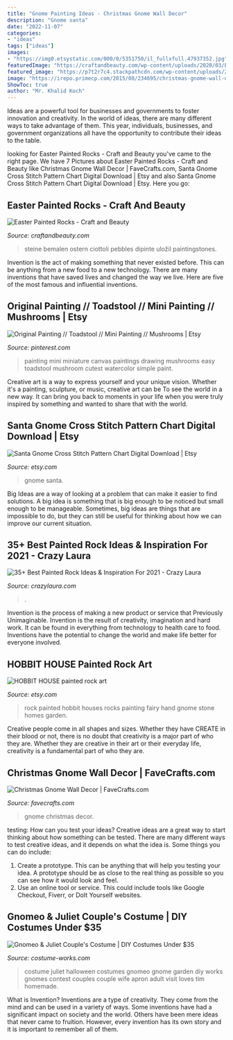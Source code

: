 ```yaml
---
title: "Gnome Painting Ideas - Christmas Gnome Wall Decor"
description: "Gnome santa"
date: "2022-11-07"
categories:
- "ideas"
tags: ["ideas"]
images:
- "https://img0.etsystatic.com/000/0/5351750/il_fullxfull.47937352.jpg"
featuredImage: "https://craftandbeauty.com/wp-content/uploads/2020/03/Easter-Painted-Rocks-17.jpg"
featured_image: "https://p7t2r7c4.stackpathcdn.com/wp-content/uploads/2020/06/cute-gnome-painted-rock.jpg"
image: "https://irepo.primecp.com/2015/08/234695/christmas-gnome-wall-decor_ExtraLarge1000_ID-1168255.jpg?v=1168255"
ShowToc: true
author: "Mr. Khalid Koch"
---
```



Ideas are a powerful tool for businesses and governments to foster innovation and creativity. In the world of ideas, there are many different ways to take advantage of them. This year, individuals, businesses, and government organizations all have the opportunity to contribute their ideas to the table.

	

		
looking for Easter Painted Rocks - Craft and Beauty you've came to the right page. We have 7 Pictures about Easter Painted Rocks - Craft and Beauty like Christmas Gnome Wall Decor | FaveCrafts.com, Santa Gnome Cross Stitch Pattern Chart Digital Download | Etsy and also Santa Gnome Cross Stitch Pattern Chart Digital Download | Etsy. Here you go:
		
    
## Easter Painted Rocks - Craft And Beauty

<img loading=lazy src="https://craftandbeauty.com/wp-content/uploads/2020/03/Easter-Painted-Rocks-17.jpg" onerror="this.onerror=null;this.src='https://tse3.mm.bing.net/th?id=OIP.2OQtC25H4mW3vaBoBDgW0QHaHa&amp;pid=15.1';" alt="Easter Painted Rocks - Craft and Beauty">

_Source: craftandbeauty.com_

>steine bemalen ostern ciottoli pebbles dipinte uložil paintingstones. 

	

Invention is the act of making something that never existed before. This can be anything from a new food to a new technology. There are many inventions that have saved lives and changed the way we live. Here are five of the most famous and influential inventions.

    
## Original Painting // Toadstool // Mini Painting // Mushrooms | Etsy

<img loading=lazy src="https://i.pinimg.com/originals/21/2f/c8/212fc898dce0e1d0c7f45e08a8e288ae.jpg" onerror="this.onerror=null;this.src='https://tse1.mm.bing.net/th?id=OIP.u_yEfGndRVpgsOk3ONhPowHaJ6&amp;pid=15.1';" alt="Original Painting // Toadstool // Mini Painting // Mushrooms | Etsy">

_Source: pinterest.com_

>painting mini miniature canvas paintings drawing mushrooms easy toadstool mushroom cutest watercolor simple paint. 

	

Creative art is a way to express yourself and your unique vision. Whether it's a painting, sculpture, or music, creative art can be To see the world in a new way. It can bring you back to moments in your life when you were truly inspired by something and wanted to share that with the world.

    
## Santa Gnome Cross Stitch Pattern Chart Digital Download | Etsy

<img loading=lazy src="https://i.etsystatic.com/20637626/r/il/f65232/2544773169/il_794xN.2544773169_357v.jpg" onerror="this.onerror=null;this.src='https://tse1.mm.bing.net/th?id=OIP.muIY1etTBzhvirMZ__pBCgHaJ4&amp;pid=15.1';" alt="Santa Gnome Cross Stitch Pattern Chart Digital Download | Etsy">

_Source: etsy.com_

>gnome santa. 

	

Big Ideas are a way of looking at a problem that can make it easier to find solutions. A big idea is something that is big enough to be noticed but small enough to be manageable. Sometimes, big ideas are things that are impossible to do, but they can still be useful for thinking about how we can improve our current situation.

    
## 35+ Best Painted Rock Ideas &amp; Inspiration For 2021 - Crazy Laura

<img loading=lazy src="https://p7t2r7c4.stackpathcdn.com/wp-content/uploads/2020/06/cute-gnome-painted-rock.jpg" onerror="this.onerror=null;this.src='https://tse1.mm.bing.net/th?id=OIP.LMUTrXV7PCRElWdlE8Je7AHaLH&amp;pid=15.1';" alt="35+ Best Painted Rock Ideas &amp; Inspiration For 2021 - Crazy Laura">

_Source: crazylaura.com_

>. 

	

Invention is the process of making a new product or service that Previously Unimaginable. Invention is the result of creativity, imagination and hard work. It can be found in everything from technology to health care to food. Inventions have the potential to change the world and make life better for everyone involved.

    
## HOBBIT HOUSE Painted Rock Art

<img loading=lazy src="https://img0.etsystatic.com/000/0/5351750/il_fullxfull.47937352.jpg" onerror="this.onerror=null;this.src='https://tse3.mm.bing.net/th?id=OIP.7CV9vB2UqCfvwaYEYtNW6gHaJ4&amp;pid=15.1';" alt="HOBBIT HOUSE painted rock art">

_Source: etsy.com_

>rock painted hobbit houses rocks painting fairy hand gnome stone homes garden. 

	

Creative people come in all shapes and sizes. Whether they have CREATE in their blood or not, there is no doubt that creativity is a major part of who they are. Whether they are creative in their art or their everyday life, creativity is a fundamental part of who they are.

    
## Christmas Gnome Wall Decor | FaveCrafts.com

<img loading=lazy src="https://irepo.primecp.com/2015/08/234695/christmas-gnome-wall-decor_ExtraLarge1000_ID-1168255.jpg?v=1168255" onerror="this.onerror=null;this.src='https://tse1.mm.bing.net/th?id=OIP.YxNtik7AITAZuboV4EjCrgHaI4&amp;pid=15.1';" alt="Christmas Gnome Wall Decor | FaveCrafts.com">

_Source: favecrafts.com_

>gnome christmas decor. 

	

testing: How can you test your ideas?
Creative ideas are a great way to start thinking about how something can be tested. There are many different ways to test creative ideas, and it depends on what the idea is. Some things you can do include:
1. Create a prototype. This can be anything that will help you testing your idea. A prototype should be as close to the real thing as possible so you can see how it would look and feel.
2. Use an online tool or service. This could include tools like Google Checkout, Fiverr, or DoIt Yourself websites.

    
## Gnomeo &amp; Juliet Couple&#039;s Costume | DIY Costumes Under $35

<img loading=lazy src="https://photos.costume-works.com/full/gnomeo_n_juliet_couple.jpg" onerror="this.onerror=null;this.src='https://tse3.mm.bing.net/th?id=OIP.1NqS0yUcvFlo0k4OOM5Q0gHaNK&amp;pid=15.1';" alt="Gnomeo &amp; Juliet Couple&#039;s Costume | DIY Costumes Under $35">

_Source: costume-works.com_

>costume juliet halloween costumes gnomeo gnome garden diy works gnomes contest couples couple wife apron adult visit loves tim homemade. 

	

What is Invention?
Inventions are a type of creativity. They come from the mind and can be used in a variety of ways. Some inventions have had a significant impact on society and the world. Others have been mere ideas that never came to fruition. However, every invention has its own story and it is important to remember all of them.

